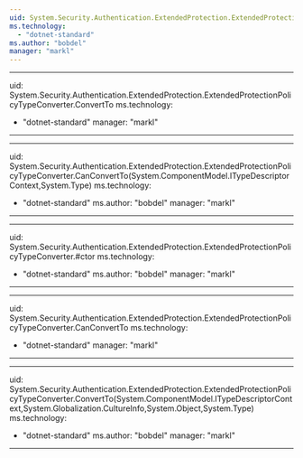 ```yaml
---
uid: System.Security.Authentication.ExtendedProtection.ExtendedProtectionPolicyTypeConverter
ms.technology: 
  - "dotnet-standard"
ms.author: "bobdel"
manager: "markl"
---
```


---
uid: System.Security.Authentication.ExtendedProtection.ExtendedProtectionPolicyTypeConverter.ConvertTo
ms.technology: 
  - "dotnet-standard"
manager: "markl"
---

---
uid: System.Security.Authentication.ExtendedProtection.ExtendedProtectionPolicyTypeConverter.CanConvertTo(System.ComponentModel.ITypeDescriptorContext,System.Type)
ms.technology: 
  - "dotnet-standard"
ms.author: "bobdel"
manager: "markl"
---

---
uid: System.Security.Authentication.ExtendedProtection.ExtendedProtectionPolicyTypeConverter.#ctor
ms.technology: 
  - "dotnet-standard"
ms.author: "bobdel"
manager: "markl"
---

---
uid: System.Security.Authentication.ExtendedProtection.ExtendedProtectionPolicyTypeConverter.CanConvertTo
ms.technology: 
  - "dotnet-standard"
manager: "markl"
---

---
uid: System.Security.Authentication.ExtendedProtection.ExtendedProtectionPolicyTypeConverter.ConvertTo(System.ComponentModel.ITypeDescriptorContext,System.Globalization.CultureInfo,System.Object,System.Type)
ms.technology: 
  - "dotnet-standard"
ms.author: "bobdel"
manager: "markl"
---

